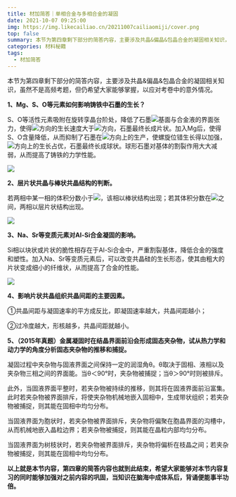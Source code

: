 ```yaml
---
title: 材加简答｜单相合金与多相合金的凝固
date: 2021-10-07 09:25:00
img: https://img.likecailiao.cn/20211007cailiaomiji/cover.png
top: false
summary: 本节为第四章剩下部分的简答内容，主要涉及共晶&偏晶&包晶合金的凝固相关知识，虽然不是高频考题，但仍希望大家能够掌握，以应对考卷中的意外情况。
categories: 材料秘籍
tags:
  - 材加简答
---
```


本节为第四章剩下部分的简答内容，主要涉及共晶&偏晶&包晶合金的凝固相关知识，虽然不是高频考题，但仍希望大家能够掌握，以应对考卷中的意外情况。

**1、Mg、S、O等元素如何影响铸铁中石墨的生长？**

S、O等活性元素吸附在旋转孪晶台阶处，降低了石墨![](https://img.likecailiao.cn/20211007cailiaomiji/1.gif)基面与合金液的界面张力，使得![](https://img.likecailiao.cn/20211007cailiaomiji/2.gif)方向的生长速度大于![](https://img.likecailiao.cn/20211007cailiaomiji/3.gif)方向，石墨最终长成片状。加入Mg后，使得S、O含量降低，从而抑制了石墨在![](https://img.likecailiao.cn/20211007cailiaomiji/2.gif)方向上的生产，使螺旋位错生长得以加强，![](https://img.likecailiao.cn/20211007cailiaomiji/3.gif)方向上的生长占优，石墨最终长成球状。球形石墨对基体的割裂作用大大减弱，从而提高了铸铁的力学性能。

![](https://img.likecailiao.cn/20211007cailiaomiji/4.png)

**2、层片状共晶与棒状共晶结构的判断。**

若两相中某一相的体积分数小于![](https://img.likecailiao.cn/20211007cailiaomiji/5.gif)，该相以棒状结构出现；若其体积分数在![](https://img.likecailiao.cn/20211007cailiaomiji/6.gif)之间，两相以层片状结构出现。

![](https://img.likecailiao.cn/20211007cailiaomiji/7.png)

**3、Na、Sr等变质元素对Al-Si合金凝固的影响。**

Si相以块状或片状的脆性相存在于Al-Si合金中，严重割裂基体，降低合金的强度和塑性。加入Na、Sr等变质元素后，可以改变共晶硅的生长形态，使其由粗大的片状变成细小的纤维状，从而提高了合金的性能。

![](https://img.likecailiao.cn/20211007cailiaomiji/8.png)

**4、影响片状共晶组织共晶间距的主要因素。**

①共晶间距与凝固速率的平方成反比，即凝固速率越大，共晶间距越小；

②过冷度越大，形核越多，共晶间距就越小。

**5、（2015年真题）金属凝固时在结晶界面前沿会形成固态夹杂物，试从热力学和动力学的角度分析固态夹杂物的推移和捕捉。**

凝固过程中夹杂物与固液界面之间保持一定的润湿角θ。θ取决于固相、液相以及夹杂物三相之间的界面能。当θ＜90°时，夹杂物被捕捉；当θ＞90°时则被排斥。

此外，当固液界面平整时，若夹杂物被持续的推移，则其将在固液界面前沿富集。此时若夹杂物被界面排斥，将使夹杂物机械地嵌入固相中，生成带状组织；若夹杂物被捕捉，则其能在固相中均匀分布。

当固液界面为胞状时，若夹杂物被界面排斥，夹杂物将偏聚在胞晶界面的沟槽中，从而机械地嵌入晶粒边界；若夹杂物被捕捉，则其能在晶粒内部均匀分布。

当固液界面为树枝状时，若夹杂物被界面排斥，夹杂物将偏析在枝晶之间；若夹杂物被捕捉，则其能在固相中均匀分布。

**以上就是本节内容，第四章的简答内容也就到此结束，希望大家能够对本节内容复习的同时能够加强对之前内容的巩固，当知识在脑海中成体系后，背诵便能事半功倍。**
